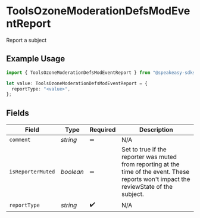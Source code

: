 # ToolsOzoneModerationDefsModEventReport

Report a subject

## Example Usage

```typescript
import { ToolsOzoneModerationDefsModEventReport } from "@speakeasy-sdks/bluesky/models/components";

let value: ToolsOzoneModerationDefsModEventReport = {
  reportType: "<value>",
};
```

## Fields

| Field                                                                                                                                     | Type                                                                                                                                      | Required                                                                                                                                  | Description                                                                                                                               |
| ----------------------------------------------------------------------------------------------------------------------------------------- | ----------------------------------------------------------------------------------------------------------------------------------------- | ----------------------------------------------------------------------------------------------------------------------------------------- | ----------------------------------------------------------------------------------------------------------------------------------------- |
| `comment`                                                                                                                                 | *string*                                                                                                                                  | :heavy_minus_sign:                                                                                                                        | N/A                                                                                                                                       |
| `isReporterMuted`                                                                                                                         | *boolean*                                                                                                                                 | :heavy_minus_sign:                                                                                                                        | Set to true if the reporter was muted from reporting at the time of the event. These reports won't impact the reviewState of the subject. |
| `reportType`                                                                                                                              | *string*                                                                                                                                  | :heavy_check_mark:                                                                                                                        | N/A                                                                                                                                       |